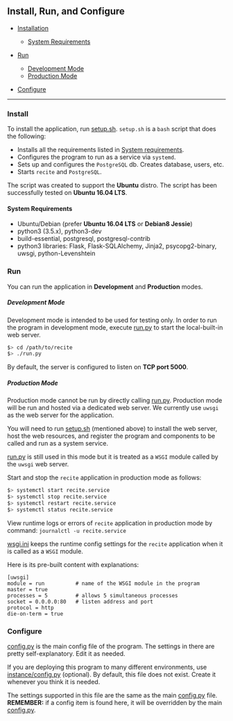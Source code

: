 ## Install, Run, and Configure

* [Installation](#installation)
    - [System Requirements](#system-requirements)

* [Run](#run)
    - [Development Mode](#development-mode)
    - [Production Mode](#production-mode)

* [Configure](#configure)

------

### Install

To install the application, run [setup.sh](setup.sh). `setup.sh` is a `bash` script that does the following:

* Installs all the requirements listed in [System requirements](#system-requirements).
* Configures the program to run as a service via `systemd`.
* Sets up and configures the `PostgreSQL` db. Creates database, users, etc.
* Starts `recite` and `PostgreSQL`.

The script was created to support the **Ubuntu** distro. The script has been successfully tested on **Ubuntu 16.04 LTS**.

#### System Requirements

* Ubuntu/Debian (prefer **Ubuntu 16.04 LTS** or **Debian8 Jessie**)
* python3 (3.5.x), python3-dev
* build-essential, postgresql, postgresql-contrib
* python3 libraries: Flask, Flask-SQLAlchemy, Jinja2, psycopg2-binary, uwsgi, python-Levenshtein

### Run

You can run the application in **Development** and **Production** modes.

##### Development Mode

Development mode is intended to be used for testing only. In order to run the program in development mode, execute [run.py](run.py) to start the  local-built-in web server. 

```bash
$> cd /path/to/recite
$> ./run.py
```

By default, the server is configured to listen on **TCP port 5000**.

##### Production Mode

Production mode cannot be run by directly calling [run.py](run.py). Production mode will be run and hosted via a dedicated web server. We currently use `uwsgi` as the web server for the application.

You will need to run [setup.sh](setup.sh) (mentioned above) to install the web server, host the web resources, and register the program and components to be called and run as a system service.

[run.py](run.py) is still used in this mode but it is treated as a `WSGI` module called by the `uwsgi` web server.

Start and stop the `recite` application in production mode as follows:

```bash
$> systemctl start recite.service
$> systemctl stop recite.service
$> systemctl restart recite.service
$> systemctl status recite.service
```

View runtime logs or errors of `recite` application in production mode by command: `journalctl -u recite.service`

[wsgi.ini](wsgi.ini) keeps the runtime config settings for the `recite` application when it is called as a `WSGI` module.

Here is its pre-built content with explanations:

```
[uwsgi]
module = run          # name of the WSGI module in the program
master = true
processes = 5         # allows 5 simultaneous processes
socket = 0.0.0.0:80   # listen address and port
protocol = http
die-on-term = true
```

### Configure

[config.py](config.py) is the main config file of the program. The settings in there are pretty self-explanatory. Edit it as needed.

If you are deploying this program to many different environments, use [instance/config.py](instance/config.py) (optional). By default, this file does not exist. Create it whenever you think it is needed. 

The settings supported in this file are the same as the main [config.py](config.py) file. **REMEMBER:** if a config item is found here, it will be overridden by the main [config.py](config.py).
